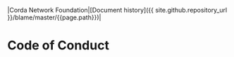 |Corda Network Foundation|[Document history]({{ site.github.repository_url }}/blame/master/{{page.path}})|

Code of Conduct
===============